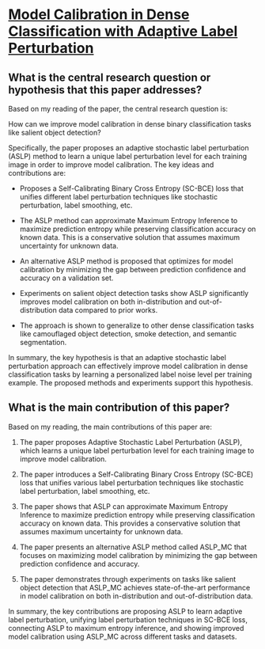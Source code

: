 # [Model Calibration in Dense Classification with Adaptive Label   Perturbation](https://arxiv.org/abs/2307.13539)

## What is the central research question or hypothesis that this paper addresses?

 Based on my reading of the paper, the central research question is: 

How can we improve model calibration in dense binary classification tasks like salient object detection?

Specifically, the paper proposes an adaptive stochastic label perturbation (ASLP) method to learn a unique label perturbation level for each training image in order to improve model calibration. The key ideas and contributions are:

- Proposes a Self-Calibrating Binary Cross Entropy (SC-BCE) loss that unifies different label perturbation techniques like stochastic perturbation, label smoothing, etc. 

- The ASLP method can approximate Maximum Entropy Inference to maximize prediction entropy while preserving classification accuracy on known data. This is a conservative solution that assumes maximum uncertainty for unknown data.

- An alternative ASLP method is proposed that optimizes for model calibration by minimizing the gap between prediction confidence and accuracy on a validation set. 

- Experiments on salient object detection tasks show ASLP significantly improves model calibration on both in-distribution and out-of-distribution data compared to prior works.

- The approach is shown to generalize to other dense classification tasks like camouflaged object detection, smoke detection, and semantic segmentation.

In summary, the key hypothesis is that an adaptive stochastic label perturbation approach can effectively improve model calibration in dense classification tasks by learning a personalized label noise level per training example. The proposed methods and experiments support this hypothesis.


## What is the main contribution of this paper?

 Based on my reading, the main contributions of this paper are:

1. The paper proposes Adaptive Stochastic Label Perturbation (ASLP), which learns a unique label perturbation level for each training image to improve model calibration. 

2. The paper introduces a Self-Calibrating Binary Cross Entropy (SC-BCE) loss that unifies various label perturbation techniques like stochastic label perturbation, label smoothing, etc.

3. The paper shows that ASLP can approximate Maximum Entropy Inference to maximize prediction entropy while preserving classification accuracy on known data. This provides a conservative solution that assumes maximum uncertainty for unknown data.

4. The paper presents an alternative ASLP method called ASLP_MC that focuses on maximizing model calibration by minimizing the gap between prediction confidence and accuracy.

5. The paper demonstrates through experiments on tasks like salient object detection that ASLP_MC achieves state-of-the-art performance in model calibration on both in-distribution and out-of-distribution data.

In summary, the key contributions are proposing ASLP to learn adaptive label perturbation, unifying label perturbation techniques in SC-BCE loss, connecting ASLP to maximum entropy inference, and showing improved model calibration using ASLP_MC across different tasks and datasets.
